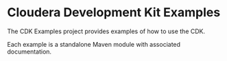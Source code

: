 # Cloudera Development Kit Examples

The CDK Examples project provides examples of how to use the CDK.

Each example is a standalone Maven module with associated documentation.
